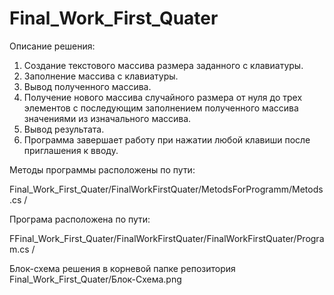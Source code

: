 # Final_Work_First_Quater
Описание решения:

1. Создание текстового массива размера заданного с клавиатуры.
2. Заполнение массива с клавиатуры.
3. Вывод полученного массива.
4. Получение нового массива случайного размера от нуля до трех элементов 
с последующим заполнением полученного массива значениями из изначального массива.
5. Вывод результата.
6. Программа завершает работу при нажатии любой клавиши после приглашения к вводу.



Методы программы расположены по пути:

Final_Work_First_Quater/FinalWorkFirstQuater/MetodsForProgramm/Metods.cs /


Програма расположена по пути:

FFinal_Work_First_Quater/FinalWorkFirstQuater/FinalWorkFirstQuater/Program.cs /


Блок-схема решения в корневой папке репозитория Final_Work_First_Quater/Блок-Схема.png
